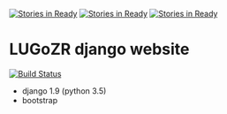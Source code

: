 [![Stories in Ready](https://badge.waffle.io/phpreboot/website.png?label=ready&title=Ready)](https://waffle.io/phpreboot/website)
[![Stories in Ready](https://badge.waffle.io/cleancode-solutions/website.png?label=ready&title=Ready)](https://waffle.io/cleancode-solutions/website)
[![Stories in Ready](https://badge.waffle.io/LUGoZR/website.png?label=ready&title=Ready)](https://waffle.io/LUGoZR/website)
# LUGoZR django website
[![Build Status](https://travis-ci.org/LUGoZR/website.svg?branch=master)](https://travis-ci.org/LUGoZR/website)
- django 1.9 (python 3.5)
- bootstrap